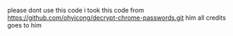 please dont use this code i took this code from https://github.com/ohyicong/decrypt-chrome-passwords.git him all credits goes to him 

